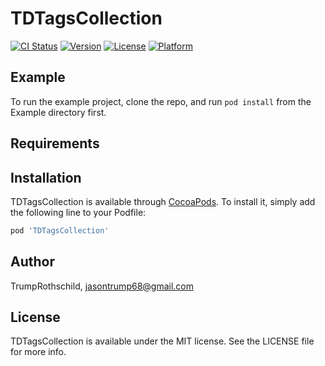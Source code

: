 # TDTagsCollection

[![CI Status](https://img.shields.io/travis/TrumpRothschild/TDTagsCollection.svg?style=flat)](https://travis-ci.org/TrumpRothschild/TDTagsCollection)
[![Version](https://img.shields.io/cocoapods/v/TDTagsCollection.svg?style=flat)](https://cocoapods.org/pods/TDTagsCollection)
[![License](https://img.shields.io/cocoapods/l/TDTagsCollection.svg?style=flat)](https://cocoapods.org/pods/TDTagsCollection)
[![Platform](https://img.shields.io/cocoapods/p/TDTagsCollection.svg?style=flat)](https://cocoapods.org/pods/TDTagsCollection)

## Example

To run the example project, clone the repo, and run `pod install` from the Example directory first.

## Requirements

## Installation

TDTagsCollection is available through [CocoaPods](https://cocoapods.org). To install
it, simply add the following line to your Podfile:

```ruby
pod 'TDTagsCollection'
```

## Author

TrumpRothschild, jasontrump68@gmail.com

## License

TDTagsCollection is available under the MIT license. See the LICENSE file for more info.
